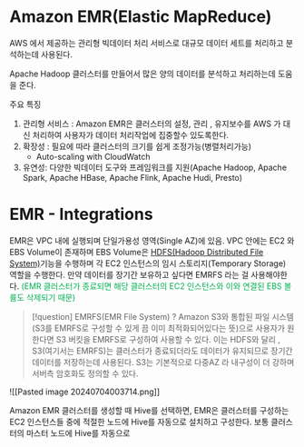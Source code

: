 # Amazon EMR(Elastic MapReduce)
AWS 에서 제공하는 관리형 빅데이터 처리 서비스로 대규모 데이터 세트를 처리하고 분석하는데 
사용된다. 

Apache Hadoop 클러스터를 만들어서 많은 양의 데이터를 분석하고 처리하는데 도움을 준다. 

주요 특징
1. 관리형 서비스 : Amazon EMR은 클러스터의 설정, 관리 , 유지보수를 AWS 가 대신 처리하여
사용자가 데이터 처리작업에 집중할수 있도록한다.
2. 확장성 : 필요에 따라 클러스터의 크기를 쉽게 조정가능(병렬처리가능) 
	- Auto-scaling with CloudWatch
3. 유연성: 다양한 빅데이터 도구와 프레임워크를 지원(Apache Hadoop, Apache Spark, Apache HBase, Apache Flink, Apache Hudi, Presto)

# EMR - Integrations
EMR은 VPC 내에 실행되며 단일가용성 영역(Single AZ)에 있음. 
VPC 안에는 EC2 와 EBS Volume이 존재하며 EBS Volume은 [HDFS(Hadoop Distributed File System)](Hadoop)기능을 수행하며 각 EC2 인스턴스의 임시 스토리지(Temporary Storage) 역할을 수행한다.
만약 데이터를 장기간 보유하고 싶다면 EMRFS 라는 걸 사용해야한다. <font color="#00b050">(EMR 클러스터가 종료되면 해당 클러스터의 EC2 인스턴스와 이와 연결된 EBS 볼륨도 삭제되기 때문)</font>

>[!question] EMRFS(EMR File System) ?
>Amazon S3와 통합된 파일 시스템(S3를 EMRFS로 구성할 수 있게 끔 이미 최적화되어있다는 뜻)으로 
>사용자가 원한다면 S3 버킷을 EMRFS로 구성하여 사용할 수 있다. 
>이는 HDFS와 달리 , S3(여기서는 EMRFS)는 클러스터가 종료되더라도 데이터가 유지되므로 장기간 데이터를 저장하는데 사용된다. S3는 기본적으로 다중AZ 라 내구성이 더 강하며 서버측 암호화도 정의할 수 있다.  
>


![[Pasted image 20240704003714.png]]

Amazon EMR 클러스터를 생성할 때 Hive를 선택하면, EMR은 클러스터를 구성하는 EC2 인스턴스들 중에 적절한 노드에 Hive를 자동으로 설치하고 구성한다. 보통 클러스터의 마스터 노드에 Hive를 자동으로 